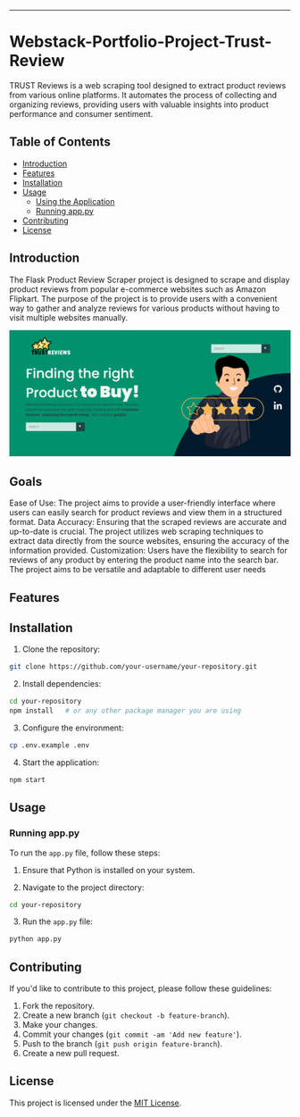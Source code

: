 

---

# Webstack-Portfolio-Project-Trust-Review

TRUST Reviews  is a web scraping tool designed to extract product reviews from various online platforms. It automates the process of collecting and organizing reviews, providing users with valuable insights into product performance and consumer sentiment.

## Table of Contents

- [Introduction](#introduction)
- [Features](#features)
- [Installation](#installation)
- [Usage](#usage)
  - [Using the Application](#using-the-application)
  - [Running app.py](#running-apppy)
- [Contributing](#contributing)
- [License](#license)

## Introduction
The Flask Product Review Scraper project is designed to scrape and display product reviews from popular e-commerce websites such as Amazon Flipkart. The purpose of the project is to provide users with a convenient way to gather and analyze reviews for various products without having to visit multiple websites manually.

![screen](./screen/trust.PNG)


## Goals

Ease of Use: The project aims to provide a user-friendly interface where users can easily search for product reviews and view them in a structured format.
Data Accuracy: Ensuring that the scraped reviews are accurate and up-to-date is crucial. The project utilizes web scraping techniques to extract data directly from the source websites, ensuring the accuracy of the information provided.
Customization: Users have the flexibility to search for reviews of any product by entering the product name into the search bar. The project aims to be versatile and adaptable to different user needs




## Features




## Installation

1. Clone the repository:

```bash
git clone https://github.com/your-username/your-repository.git
```

2. Install dependencies:

```bash
cd your-repository
npm install   # or any other package manager you are using
```

3. Configure the environment:

```bash
cp .env.example .env
```

4. Start the application:

```bash
npm start
```

## Usage



### Running app.py

To run the `app.py` file, follow these steps:

1. Ensure that Python is installed on your system.

2. Navigate to the project directory:

```bash
cd your-repository
```

3. Run the `app.py` file:

```bash
python app.py
```

## Contributing

If you'd like to contribute to this project, please follow these guidelines:

1. Fork the repository.
2. Create a new branch (`git checkout -b feature-branch`).
3. Make your changes.
4. Commit your changes (`git commit -am 'Add new feature'`).
5. Push to the branch (`git push origin feature-branch`).
6. Create a new pull request.

## License

This project is licensed under the [MIT License](LICENSE).
